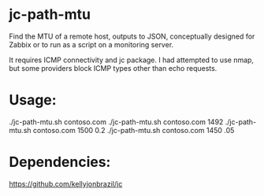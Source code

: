 # jc-path-mtu
Find the MTU of a remote host, outputs to JSON, conceptually designed for Zabbix or to run as a script on a monitoring server.

It requires ICMP connectivity and jc package. I had attempted to use nmap, but some providers block ICMP types other than echo requests.

# Usage:
./jc-path-mtu.sh contoso.com
./jc-path-mtu.sh contoso.com 1492
./jc-path-mtu.sh contoso.com 1500 0.2
./jc-path-mtu.sh contoso.com 1450 .05

# Dependencies:
https://github.com/kellyjonbrazil/jc
